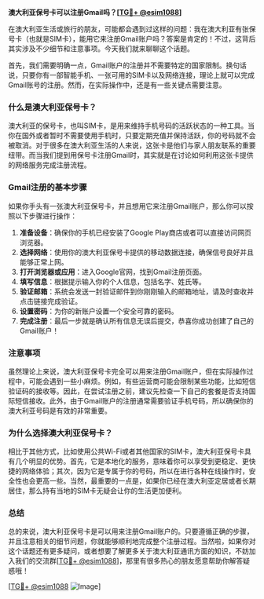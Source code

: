 **澳大利亚保号卡可以注册Gmail吗？[[TG💪+ @esim1088](https://t.me/s/esim1088)]**

在澳大利亚生活或旅行的朋友，可能都会遇到过这样的问题：我在澳大利亚有张保号卡（也就是SIM卡），能用它来注册Gmail账户吗？答案是肯定的！不过，这背后其实涉及不少细节和注意事项。今天我们就来聊聊这个话题。

首先，我们需要明确一点，Gmail账户的注册并不需要特定的国家限制。换句话说，只要你有一部智能手机、一张可用的SIM卡以及网络连接，理论上就可以完成Gmail账号的注册。然而，在实际操作中，还是有一些关键点需要注意。

### 什么是澳大利亚保号卡？

澳大利亚的保号卡，也叫SIM卡，是用来维持手机号码的活跃状态的一种工具。当你在国外或者暂时不需要使用手机时，只要定期充值并保持活跃，你的号码就不会被取消。对于很多在澳大利亚生活的人来说，这张卡是他们与家人朋友联系的重要纽带。而当我们提到用保号卡注册Gmail时，其实就是在讨论如何利用这张卡提供的网络服务完成注册流程。

### Gmail注册的基本步骤

如果你手头有一张澳大利亚保号卡，并且想用它来注册Gmail账户，那么你可以按照以下步骤进行操作：

1. **准备设备**：确保你的手机已经安装了Google Play商店或者可以直接访问网页浏览器。
2. **选择网络**：使用你的澳大利亚保号卡提供的移动数据连接，确保信号良好并且能够正常上网。
3. **打开浏览器或应用**：进入Google官网，找到Gmail注册页面。
4. **填写信息**：根据提示输入你的个人信息，包括名字、姓氏等。
5. **验证邮箱**：系统会发送一封验证邮件到你刚刚输入的邮箱地址，请及时查收并点击链接完成验证。
6. **设置密码**：为你的新账户设置一个安全可靠的密码。
7. **完成注册**：最后一步就是确认所有信息无误后提交，恭喜你成功创建了自己的Gmail账户！

### 注意事项

虽然理论上来说，澳大利亚保号卡完全可以用来注册Gmail账户，但在实际操作过程中，可能会遇到一些小麻烦。例如，有些运营商可能会限制某些功能，比如短信验证码的接收等。因此，在尝试注册之前，建议先检查一下自己的套餐是否支持国际短信接收。此外，由于Gmail账户的注册通常需要验证手机号码，所以确保你的澳大利亚号码是有效的非常重要。

### 为什么选择澳大利亚保号卡？

相比于其他方式，比如使用公共Wi-Fi或者其他国家的SIM卡，澳大利亚保号卡具有几个明显的优势。首先，它是本地化的服务，意味着你可以享受到更稳定、更快捷的网络体验；其次，因为它是专属于你的号码，所以在进行各种在线操作时，安全性也会更高一些。当然，最重要的一点是，如果你已经在澳大利亚定居或者长期居住，那么持有当地的SIM卡无疑会让你的生活更加便利。

### 总结

总的来说，澳大利亚保号卡是可以用来注册Gmail账户的。只要遵循正确的步骤，并且注意相关的细节问题，你就能够顺利地完成整个注册过程。当然啦，如果你对这个话题还有更多疑问，或者想要了解更多关于澳大利亚通讯方面的知识，不妨加入我们的交流群[[TG💪+ @esim1088](https://t.me/s/esim1088)]，那里有很多热心的朋友愿意帮助你解答疑惑哦！

[[TG💪+ @esim1088](https://t.me/s/esim1088) ![Image](https://i.postimg.cc/4NQfJmqS/Snipaste-2025-05-13-00-14-12.png)]